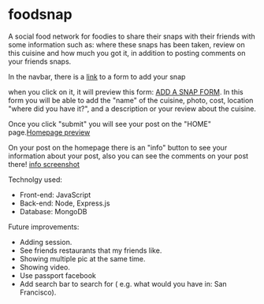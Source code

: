 # foodsnap

A social food network for foodies to share their snaps with their friends with some information such as: where these snaps has been taken, review on this cuisine and how much you got it, in addition to posting comments on your friends snaps. 

In the navbar, there is a [link](screenshots/add.png?raw=true) to a form to add your snap 

when you click on it, it will preview this form:
[ADD A SNAP FORM](screenshots/form.png?raw=true). In this form you will be able to add the "name" of the cuisine, photo, cost, location "where did you have it?", and a description or your review about the cuisine.

Once you click "submit" you will see your post on the "HOME" page.[Homepage preview](screenshots/preview.png?raw=true)

On your post on the homepage there is an "info" button to see your information about your post, also you can see the comments on your post there! [info screenshot](screenshots/info.png?raw=true)

Technolgy used:
<ul>
<li>Front-end: JavaScript</li>
<li>Back-end: Node, Express.js</li>
<li>Database: MongoDB</li>
</ul>


Future improvements:
<ul>
 <li>Adding session.</li>
 <li>See friends restaurants that my friends like.</li>
 <li>Showing multiple pic at the same time.</li>
 <li>Showing video.</li>
 <li>Use passport facebook</li>
 <li>Add search bar to search for ( e.g. what would you have in: San Francisco).</li>
</ul>
 
